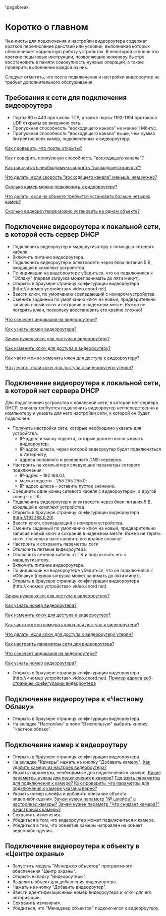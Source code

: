 \pagebreak

# Коротко о главном 

Чек-листы для подключения и настройки видеороутера содержат краткое перечисление действий или условий, выполнение которых обеспечивает корректную работу устройства. В некоторой степени это краткие пошаговые инструкции, позволяющие инженеру быстро восстановить в памяти совокупность нужных операций, а также проверить выполнение каждой из них.

Следует отметить, что после подключения и настройки видеороутер не требует дополнительного обслуживания.

## Требования к сети для подключения видеороутера

* Порты 80 и 443 протокола TCP, а также порты 1192-1194 протокола UDP открыты во внешнюю сеть.
* Пропускная способность "восходящего канала" не менее 1 Мбит/с.
* Пропускная способность "восходящего канала" выше, чем сумма битрейтов всех камер, подключенных к видеороутеру.

[Как проверить, что порты открыты?](#how-to-check-ports)

[Как проверить пропускную способность "восходящего канала"?](#how-to-check-bandwidth)

[Как рассчитать необходимую скорость "восходящего канала"?](#how-to-calc-bandwidth)

[Что делать, если скорость "восходящего канала" меньше, чем нужно?](#what-todo-if-bandwidth-smaller)

[Сколько камер можно подключить к видеороутеру?](#how-many-cams)

[Что делать, если на объекте требуется установить больше четырех камер?](#what-todo-if-more-cams)

[Сколько видеороутеров можно установить на одном объекте?](#how-many-router-for-one-cust)

## Подключение видеороутера к локальной сети, в которой есть сервер DHCP
* Подключить видеороутер к маршрутизатору с помощью сетевого кабеля.
* Включить питание видеороутера.
* Подключить видеороутер к электросети через блок питания 5 В, входящий в комплект устройства.
* По индикации на видеороутере убедиться, что он подключился к "Облаку" (первая загрузка может занимать до пяти минут).
* Открыть в браузере страницу конфигурации видеороутера (http://<номер устройства>.video.cnord.net).
* Ввести ключ, по умолчанию совпадающий с номером устройства.
* Сменить заданный по умолчанию ключ на новый, предварительно записав новый ключ и сохранив в надежном месте. *Важно* не потерять ключ, поскольку восстановить его крайне сложно!

[Что означает индикация на видеороутере?](#what-led-happening)

[Как узнать номер видеороутера?](#what-is-router-number)

[Зачем нужен ключ для доступа к видеороутеру?](#what-is-key-happening)

[Как изменить ключ для доступа к видеороутеру?](#how-to-change-key)

[Как часто можно изменять ключ для доступа к видеороутеру?](#how-often-change-key)

[Что делать, если ключ для доступа к видеороутеру утерян?](#what-todo-key-lost)

## Подключение видеороутера к локальной сети, в которой нет сервера DHCP

Для подключения устройства к локальной сети, в которой нет сервера DHCP, сначала требуется подключить видеороутер непосредственно к компьютеру и указать для него настройки сети, к которой он будет подключен:

* Получить настройки сети, которые необходимо указать для устройства:
	* IP-адрес и маску подсети, которые должен использовать видеороутер;
	* IP-адрес шлюза, через которой видеороутер будет подключаться к Интернету;
	* адреса основного и резервного DNS-серверов.
* Настроить на компьютере следующие параметры сетевого подключения:
	* IP-адрес – 192.168.0.1;
	* маска подсети – 255.255.255.0;
	* IP-адрес шлюза – оставить пустое значение.
* Соединить один конец сетевого кабеля с видеороутером, а другой конец – с ПК;
* Подключить видеороутер к электросети через блок питания 5 В, входящий в комплект устройства
* Открыть в браузере страницу конфигурации видеороутера (http://192.168.0.20).
* Ввести ключ, совпадающий с номером устройства.
* Сменить заданный по умолчанию ключ на новый, предварительно записав новый ключ и сохранив в надежном месте. *Важно* не терять ключ, поскольку восстановить его крайне сложно! 
* Настроить и сохранить параметры сети.
* Отключить питание видеороутера.
* Отключить сетевой кабель от ПК и подключить его к маршрутизатору.
* Включить питание видеороутера.
* По индикации на видеороутере убедиться, что он подключился к «Облаку» (первая загрузка может занимать до пяти минут).
* Открыть в браузере страницу конфигурации видеороутера (http://<номер устройства>.video.cnord.net).

[Зачем нужен ключ для доступа к видеороутеру?](#what-is-key-happening)

[Как узнать номер видеороутера?](#what-is-router-number)

[Как изменить ключ для доступа к видеороутеру?](#how-to-change-key)

[Как часто можно изменять ключ для доступа к видеороутеру?](#how-often-change-key)

[Что делать, если ключ для доступа к видеороутеру утерян?](#what-todo-key-lost)

[Как настроить параметры сети для видеороутера?](#how-setup-network)

[Что означает индикация на видеороутере?](#what-led-happening)

[Как узнать номер видеороутера?](#what-is-router-number)
* Открыть в браузере страницу конфигурации видеороутера (http://<номер устройства>.video.cnord.net). [Пример адреса веб-страницы конфигурации видеороутера](/02-engineer-faq-01.html#пример-адреса-веб-страницы-конфигурации-видеороутера)

## Подключение видеороутера к «Частному Облаку»

* Открыть в браузере страницу конфигурации видеороутера.
* На вкладке "Настройки" в поле "Я использую" выбрать кнопку "Частное облако". 

## Подключение камер к видеороутеру

* Открыть в браузере страницу конфигурации видеороутера.
* На вкладке "Камеры" нажать на кнопку "Добавить камеру". [Как удалить камеру из настроек видеороутера?](/02-engineer-faq-01.html#как-удалить-камеру-из-настроек-видеороутера)
* Указать параметры, необходимые для подключения к камере. [Какие параметры нужны для подключения к камере?](/02-engineer-faq-01.html#какие-параметры-нужны-для-подключения-к-камере) [Где взять параметры для подключения к камере?](/02-engineer-faq-01.html#где-взять-параметры-для-подключения-к-камере) [Как проверить, что параметры для подключения к камере указаны верно?](/02-engineer-faq-01.html#как-проверить-что-параметры-для-подключения-к-камере-указаны-верно)
* Указать номер шлейфа и добавить описание объекта видеонаблюдения. [Зачем нужен параметр "№ шлейфа" в настройках камеры?](/02-engineer-faq-01.html#зачем-нужен-параметр-№-шлейфа-в-настройках-камеры) [Зачем нужен параметр "Что снимает камера?" в настройках камеры?](/02-engineer-faq-01.html#зачем-нужен-параметр-что-снимает-камера-в-настройках-камеры)
* Сохранить изменения.
* Убедиться в том, что видеороутер может подключиться к камере.
* Убедиться в том, что объектив камеры направлен на объект видеонаблюдения.

## Подключение видеороутера к объекту в «Центре охраны»

* Запустить модуль "Менеджер объектов" программного обеспечения "Центр охраны".
* Открыть вкладку "Видеороутеры".
* Выделить объект для добавления видеороутера.
* Нажать на кнопку "Добавить видеороутер".
* Ввести идентификационный номер видеороутера и ключ для его авторизации.
* Сохранить изменения.
* Убедиться, что "Менеджер объектов" подключился к видеороутеру.
